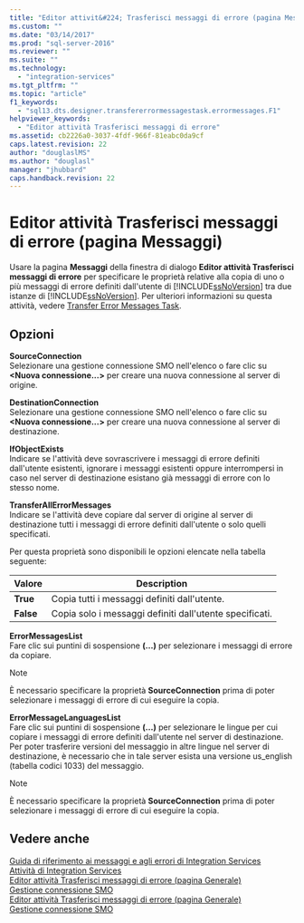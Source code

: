 ```yaml
---
title: "Editor attivit&#224; Trasferisci messaggi di errore (pagina Messaggi) | Microsoft Docs"
ms.custom: ""
ms.date: "03/14/2017"
ms.prod: "sql-server-2016"
ms.reviewer: ""
ms.suite: ""
ms.technology: 
  - "integration-services"
ms.tgt_pltfrm: ""
ms.topic: "article"
f1_keywords: 
  - "sql13.dts.designer.transfererrormessagestask.errormessages.F1"
helpviewer_keywords: 
  - "Editor attività Trasferisci messaggi di errore"
ms.assetid: cb2226a0-3037-4fdf-966f-81eabc0da9cf
caps.latest.revision: 22
author: "douglaslMS"
ms.author: "douglasl"
manager: "jhubbard"
caps.handback.revision: 22
---
```

# Editor attivit&#224; Trasferisci messaggi di errore (pagina Messaggi)
  Usare la pagina **Messaggi** della finestra di dialogo **Editor attività Trasferisci messaggi di errore** per specificare le proprietà relative alla copia di uno o più messaggi di errore definiti dall'utente di [!INCLUDE[ssNoVersion](../../includes/ssnoversion-md.md)] tra due istanze di [!INCLUDE[ssNoVersion](../../includes/ssnoversion-md.md)]. Per ulteriori informazioni su questa attività, vedere [Transfer Error Messages Task](../../integration-services/control-flow/transfer-error-messages-task.md).  
  
## Opzioni  
 **SourceConnection**  
 Selezionare una gestione connessione SMO nell'elenco o fare clic su **\<Nuova connessione...>** per creare una nuova connessione al server di origine.  
  
 **DestinationConnection**  
 Selezionare una gestione connessione SMO nell'elenco o fare clic su **\<Nuova connessione...>** per creare una nuova connessione al server di destinazione.  
  
 **IfObjectExists**  
 Indicare se l'attività deve sovrascrivere i messaggi di errore definiti dall'utente esistenti, ignorare i messaggi esistenti oppure interrompersi in caso nel server di destinazione esistano già messaggi di errore con lo stesso nome.  
  
 **TransferAllErrorMessages**  
 Indicare se l'attività deve copiare dal server di origine al server di destinazione tutti i messaggi di errore definiti dall'utente o solo quelli specificati.  
  
 Per questa proprietà sono disponibili le opzioni elencate nella tabella seguente:  
  
|Valore|Description|  
|-----------|-----------------|  
|**True**|Copia tutti i messaggi definiti dall'utente.|  
|**False**|Copia solo i messaggi definiti dall'utente specificati.|  
  
 **ErrorMessagesList**  
 Fare clic sui puntini di sospensione **(…)** per selezionare i messaggi di errore da copiare.  
  
> [!NOTE]  
>  È necessario specificare la proprietà **SourceConnection** prima di poter selezionare i messaggi di errore di cui eseguire la copia.  
  
 **ErrorMessageLanguagesList**  
 Fare clic sui puntini di sospensione **(…)** per selezionare le lingue per cui copiare i messaggi di errore definiti dall'utente nel server di destinazione. Per poter trasferire versioni del messaggio in altre lingue nel server di destinazione, è necessario che in tale server esista una versione us_english (tabella codici 1033) del messaggio.  
  
> [!NOTE]  
>  È necessario specificare la proprietà **SourceConnection** prima di poter selezionare i messaggi di errore di cui eseguire la copia.  
  
## Vedere anche  
 [Guida di riferimento ai messaggi e agli errori di Integration Services](../../integration-services/integration-services-error-and-message-reference.md)   
 [Attività di Integration Services](../../integration-services/control-flow/integration-services-tasks.md)   
 [Editor attività Trasferisci messaggi di errore &#40;pagina Generale&#41;](../../integration-services/control-flow/transfer-error-messages-task-editor-general-page.md)   
 [Gestione connessione SMO](../../integration-services/connection-manager/smo-connection-manager.md)   
 [Editor attività Trasferisci messaggi di errore &#40;pagina Generale&#41;](../../integration-services/control-flow/transfer-error-messages-task-editor-general-page.md)   
 [Gestione connessione SMO](../../integration-services/connection-manager/smo-connection-manager.md)  
  
  